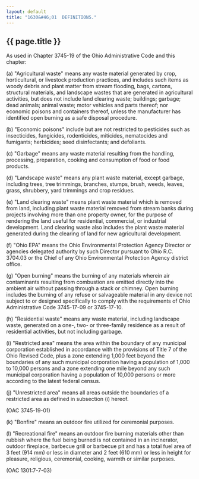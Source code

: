 ```yaml
---
layout: default
title: "1630&#46;01  DEFINITIONS."
---
```


{{ page.title }}
----------------

As used in Chapter 3745-19 of the Ohio Administrative Code and this chapter:

(a) &quot;Agricultural waste&quot; means any waste material generated by crop, horticultural, or livestock production practices, and includes such items as woody debris and plant matter from stream flooding, bags, cartons, structural materials, and landscape wastes that are generated in agricultural activities, but does not include land clearing waste; buildings; garbage; dead animals; animal waste; motor vehicles and parts thereof; nor economic poisons and containers thereof, unless the manufacturer has identified open burning as a safe disposal procedure.

(b) &quot;Economic poisons&quot; include but are not restricted to pesticides such as insecticides, fungicides, rodenticides, miticides, nematocides and fumigants; herbicides; seed disinfectants; and defoliants.

(c) &quot;Garbage&quot; means any waste material resulting from the handling, processing, preparation, cooking and consumption of food or food products.

(d) &quot;Landscape waste&quot; means any plant waste material, except garbage, including trees, tree trimmings, branches, stumps, brush, weeds, leaves, grass, shrubbery, yard trimmings and crop residues.

(e) &quot;Land clearing waste&quot; means plant waste material which is removed from land, including plant waste material removed from stream banks during projects involving more than one property owner, for the purpose of rendering the land useful for residential, commercial, or industrial development. Land clearing waste also includes the plant waste material generated during the clearing of land for new agricultural development.

(f) &quot;Ohio EPA&quot; means the Ohio Environmental Protection Agency Director or agencies delegated authority by such Director pursuant to Ohio R.C. 3704.03 or the Chief of any Ohio Environmental Protection Agency district office.

(g) &quot;Open burning&quot; means the burning of any materials wherein air contaminants resulting from combustion are emitted directly into the ambient air without passing through a stack or chimney. Open burning includes the burning of any refuse or salvageable material in any device not subject to or designed specifically to comply with the requirements of Ohio Administrative Code 3745-17-09 or 3745-17-10.

(h) &quot;Residential waste&quot; means any waste material, including landscape waste, generated on a one-, two- or three-family residence as a result of residential activities, but not including garbage.

(i) &quot;Restricted area&quot; means the area within the boundary of any municipal corporation established in accordance with the provisions of Title 7 of the Ohio Revised Code, plus a zone extending 1,000 feet beyond the boundaries of any such municipal corporation having a population of 1,000 to 10,000 persons and a zone extending one mile beyond any such municipal corporation having a population of 10,000 persons or more according to the latest federal census.

(j) &quot;Unrestricted area&quot; means all areas outside the boundaries of a restricted area as defined in subsection (i) hereof.

(OAC 3745-19-01)

(k) "Bonfire" means an outdoor fire utilized for ceremonial purposes.

(l) "Recreational fire" means an outdoor fire burning materials other than rubbish where the fuel being burned is not contained in an incinerator, outdoor fireplace, barbecue grill or barbecue pit and has a total fuel area of 3 feet (914 mm) or less in diameter and 2 feet (610 mm) or less in height for pleasure, religious, ceremonial, cooking, warmth or similar purposes.

(OAC 1301:7-7-03)